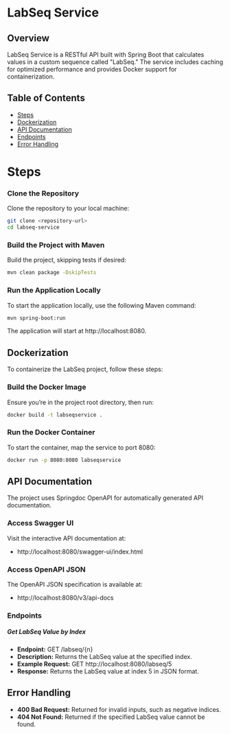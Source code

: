 # LabSeq Service

## Overview
LabSeq Service is a RESTful API built with Spring Boot that calculates values in a custom sequence called "LabSeq." The service includes caching for optimized performance and provides Docker support for containerization.

## Table of Contents
- [Steps](#steps)
- [Dockerization](#dockerization)
- [API Documentation](#api-documentation)
- [Endpoints](#endpoints)
- [Error Handling](#error-handling)

# Steps

### Clone the Repository
Clone the repository to your local machine:
```bash
git clone <repository-url>
cd labseq-service
```


### Build the Project with Maven
Build the project, skipping tests if desired:
```bash
mvn clean package -DskipTests
````

### Run the Application Locally
To start the application locally, use the following Maven command:

```bash
mvn spring-boot:run
```
The application will start at http://localhost:8080.

## Dockerization
To containerize the LabSeq project, follow these steps:

### Build the Docker Image
Ensure you’re in the project root directory, then run:

```bash
docker build -t labseqservice .
````

### Run the Docker Container
To start the container, map the service to port 8080:

```bash
docker run -p 8080:8080 labseqservice
```


## API Documentation
The project uses Springdoc OpenAPI for automatically generated API documentation.

### Access Swagger UI
Visit the interactive API documentation at:
- http://localhost:8080/swagger-ui/index.html

### Access OpenAPI JSON
The OpenAPI JSON specification is available at:
- http://localhost:8080/v3/api-docs

### Endpoints
##### Get LabSeq Value by Index
- **Endpoint:** GET /labseq/{n}
- **Description:** Returns the LabSeq value at the specified index.
- **Example Request:** GET http://localhost:8080/labseq/5
- **Response:** Returns the LabSeq value at index 5 in JSON format.

## Error Handling
- **400 Bad Request:** Returned for invalid inputs, such as negative indices.
- **404 Not Found:** Returned if the specified LabSeq value cannot be found.
